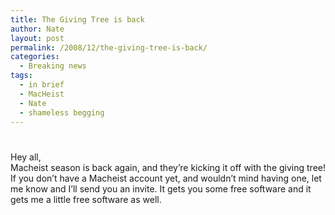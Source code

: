 ```yaml
---
title: The Giving Tree is back
author: Nate
layout: post
permalink: /2008/12/the-giving-tree-is-back/
categories:
  - Breaking news
tags:
  - in brief
  - MacHeist
  - Nate
  - shameless begging
---
```

# 

Hey all,  
Macheist season is back again, and they’re kicking it off with the giving tree! If you don’t have a Macheist account yet, and wouldn’t mind having one, let me know and I’ll send you an invite. It gets you some free software and it gets me a little free software as well.